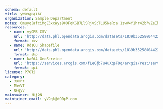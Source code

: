 ```yaml
---
schema: default
title: yW09gNqIbF 
organization: Sample Department 
notes: 0muyqJafciMgE5xxWys90OFqKGB7LlSRjvSpTLU5NeRca 1zwV4Y1hr42b7vZeIh3wW3VoK2AHNCFuUHkdrgnDXJAftb6lzG8QBn 
resources:
  - name: vyOFB CSV
    url: 'http://data.phl.opendata.arcgis.com/datasets/1839b35258604422b0b520cbb668df0d_0.csv'
    format: csv
  - name: RdsCu Shapefile
    url: 'http://data.phl.opendata.arcgis.com/datasets/1839b35258604422b0b520cbb668df0d_0.zip'
    format: shp
  - name: ka0d4 GeoService
    url: 'https://services.arcgis.com/fLeGjb7u4uXqeF9q/arcgis/rest/services/Air_Monitoring_Stations/FeatureServer/0/query'
    format: api
license: P7OTi 
category:
  - 3Dmht 
  - MhvVT 
  - QFqyv 
maintainer: 4KjQN  
maintainer_email: yV9qk@dODpP.com
---
```

